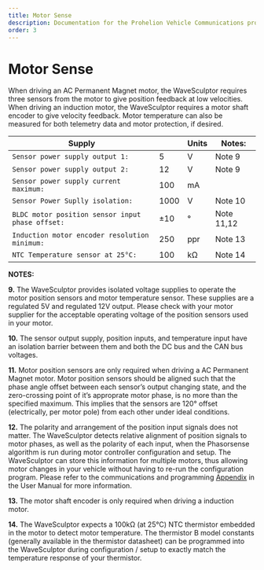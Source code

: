 ```yaml
---
title: Motor Sense
description: Documentation for the Prohelion Vehicle Communications protocol
order: 3
---
```


# Motor Sense

When driving an AC Permanent Magnet motor, the WaveSculptor requires three sensors from the motor to give position feedback at low velocities.  When driving an induction motor, the WaveSculptor requires a motor shaft encoder to give velocity feedback.  Motor temperature can also be measured for both telemetry data and motor protection, if desired.

| Supply                                           |      | Units | Notes:     |
|--------------------------------------------------|------|-------|------------|
| `Sensor power supply output 1:`	               | 5    | V     | Note 9     |
| `Sensor power supply output 2:`                  | 12   | V     | Note 9     |
| `Sensor power supply current maximum:`           | 100  | mA    |            |
| `Sensor Power Suplly isolation:`                 | 1000 | V     | Note 10    |
| `BLDC motor position sensor input phase offset:` | ±10  | °     | Note 11,12 |
| `Induction motor encoder resolution minimum:`    | 250  | ppr   | Note 13    |
| `NTC Temperature sensor at 25°C:`                | 100  | kΩ    | Note 14    |

__NOTES:__

__9.__  The WaveSculptor provides isolated voltage supplies to operate the motor position sensors and motor temperature sensor.  These supplies are a regulated 5V and regulated 12V output.  Please check with your motor supplier for the acceptable operating voltage of the position sensors used in your motor.

__10.__ The sensor output supply, position inputs, and temperature input have an isolation barrier between them and both the DC bus and the CAN bus voltages.

__11.__ Motor position sensors are only required when driving a AC Permanent Magnet motor.  Motor position sensors should be aligned such that the phase angle offset between each sensor’s output changing state, and the zero-crossing point of it’s approprate motor phase, is no more than the specified maximum. This implies that the sensors are 120° offset (electrically, per motor pole) from each other under ideal conditions.

__12.__ The polarity and arrangement of the position input signals does not matter. The WaveSculptor detects relative alignment of position signals to motor phases, as well as the polarity of each input, when the Phasorsense algorithm is run during motor controller configuration and setup.  The WaveSculptor can store this information for multiple motors, thus allowing motor changes in your vehicle without having to re-run the configuration program.  Please refer to the communications and programming [Appendix](../User_Manual/85_Appendix_C.md) in the User Manual for more information.

__13.__ The motor shaft encoder is only required when driving a induction motor.

__14.__ The WaveSculptor expects a 100kΩ (at 25°C) NTC thermistor embedded in the motor to detect motor temperature.  The thermistor B model constants (generally available in the thermistor datasheet) can be programmed into the WaveSculptor during configuration / setup to exactly match the temperature response of your thermistor.
